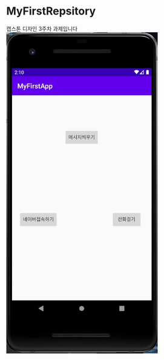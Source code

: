 # MyFirstRepsitory

캡스톤 디자인 3주차 과제입니다
<img width="" height="" src="./png/19273032 신한비 캡스톤 3주차 과제 1.JPG">
